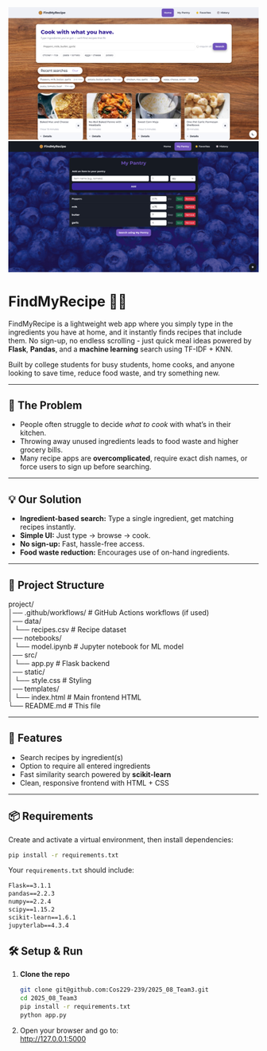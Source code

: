 ![App Screenshot](static/Image/screenshot1.png)
![App Screenshot](static/Image/screenshot2.png)

# FindMyRecipe 🍅🥗

FindMyRecipe is a lightweight web app where you simply type in the ingredients you have at home, and it instantly finds recipes that include them. No sign-up, no endless scrolling - just quick meal ideas powered by **Flask**, **Pandas**, and a **machine learning** search using TF-IDF + KNN.

Built by college students for busy students, home cooks, and anyone looking to save time, reduce food waste, and try something new.

---

## 🛑 The Problem
- People often struggle to decide *what to cook* with what’s in their kitchen.
- Throwing away unused ingredients leads to food waste and higher grocery bills.
- Many recipe apps are **overcomplicated**, require exact dish names, or force users to sign up before searching.

---

## 💡 Our Solution
- **Ingredient-based search:** Type a single ingredient, get matching recipes instantly.
- **Simple UI:** Just type → browse → cook.
- **No sign-up:** Fast, hassle-free access.
- **Food waste reduction:** Encourages use of on-hand ingredients.

---

## 📂 Project Structure

project/  
│── .github/workflows/         # GitHub Actions workflows (if used)  
│── data/  
│   └── recipes.csv            # Recipe dataset  
│── notebooks/  
│   └── model.ipynb            # Jupyter notebook for ML model  
│── src/  
│   └── app.py                 # Flask backend  
│── static/  
│   └── style.css              # Styling  
│── templates/  
│   └── index.html             # Main frontend HTML  
└── README.md                  # This file  

---

## 🚀 Features
- Search recipes by ingredient(s)  
- Option to require all entered ingredients  
- Fast similarity search powered by **scikit-learn**  
- Clean, responsive frontend with HTML + CSS

---

## 📦 Requirements

Create and activate a virtual environment, then install dependencies:  
```bash
pip install -r requirements.txt
```

Your `requirements.txt` should include:
```
Flask==3.1.1
pandas==2.2.3
numpy==2.2.4
scipy==1.15.2
scikit-learn==1.6.1
jupyterlab==4.3.4
```

## 🛠 Setup & Run

1. **Clone the repo**
   ```bash
   git clone git@github.com:Cos229-239/2025_08_Team3.git 
   cd 2025_08_Team3
   pip install -r requirements.txt
   python app.py
   ```

2. Open your browser and go to:  
   http://127.0.0.1:5000